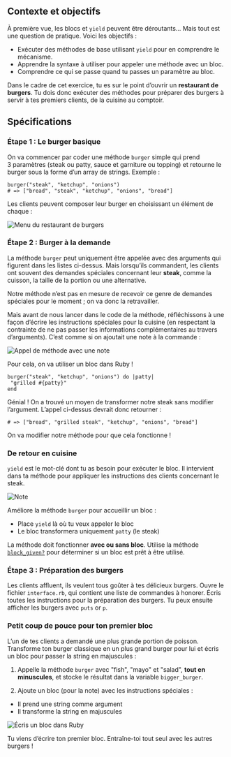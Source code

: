 ## Contexte et objectifs

À première vue, les blocs et `yield` peuvent être déroutants… Mais tout est une question de pratique. Voici les objectifs :

- Exécuter des méthodes de base utilisant `yield` pour en comprendre le mécanisme.
- Apprendre la syntaxe à utiliser pour appeler une méthode avec un bloc.
- Comprendre ce qui se passe quand tu passes un paramètre au bloc.

Dans le cadre de cet exercice, tu es sur le point d’ouvrir un **restaurant de burgers**. Tu dois donc exécuter des méthodes pour préparer des burgers à servir à tes premiers clients, de la cuisine au comptoir.

## Spécifications

### Étape 1 : Le burger basique

On va commencer par coder une méthode `burger` simple qui prend 3 paramètres (steak ou patty, sauce et garniture ou topping) et retourne le burger sous la forme d’un array de strings. Exemple :

``` {.ruby}
burger("steak", "ketchup", "onions")
# => ["bread", "steak", "ketchup", "onions", "bread"]
```

Les clients peuvent composer leur burger en choisissant un élément de chaque :

![Menu du restaurant de burgers](https://raw.githubusercontent.com/lewagon/fullstack-images/master/ruby/burger-restaurant-menu.svg?sanitize=true)

### Étape 2 : Burger à la demande

La méthode `burger` peut uniquement être appelée avec des arguments qui figurent dans les listes ci-dessus. Mais lorsqu’ils commandent, les clients ont souvent des demandes spéciales concernant leur **steak**, comme la cuisson, la taille de la portion ou une alternative.

Notre méthode n’est pas en mesure de recevoir ce genre de demandes spéciales pour le moment ; on va donc la retravailler.

Mais avant de nous lancer dans le code de la méthode, réfléchissons à une façon d’écrire les instructions spéciales pour la cuisine (en respectant la contrainte de ne pas passer les informations complémentaires au travers d’arguments). C’est comme si on ajoutait une note à la commande :

![Appel de méthode avec une note](https://raw.githubusercontent.com/lewagon/fullstack-images/master/ruby/burger-restaurant-method.svg?sanitize=true)

Pour cela, on va utiliser un bloc dans Ruby !

``` {.ruby}
burger("steak", "ketchup", "onions") do |patty|
 "grilled #{patty}"
end
```

Génial ! On a trouvé un moyen de transformer notre steak sans modifier l’argument. L’appel ci-dessus devrait donc retourner :

``` {.ruby}
# => ["bread", "grilled steak", "ketchup", "onions", "bread"]
```

On va modifier notre méthode pour que cela fonctionne !

### De retour en cuisine

`yield` est le mot-clé dont tu as besoin pour exécuter le bloc. Il intervient dans ta méthode pour appliquer les instructions des clients concernant le steak.

![Note](https://raw.githubusercontent.com/lewagon/fullstack-images/master/ruby/burger-restaurant-yield.svg?sanitize=true)

Améliore la méthode `burger` pour accueillir un bloc :

- Place `yield` là où tu veux appeler le bloc
- Le bloc transformera uniquement `patty` (le steak)

La méthode doit fonctionner **avec ou sans bloc**. Utilise la méthode [`block_given?`](https://ruby-doc.org/core-2.7.0/Kernel.html#method-i-block_given-3F) pour déterminer si un bloc est prêt à être utilisé.

### Étape 3 : Préparation des burgers

Les clients affluent, ils veulent tous goûter à tes délicieux burgers.
Ouvre le fichier `interface.rb`, qui contient une liste de commandes à honorer. Écris toutes les instructions pour la préparation des burgers. Tu peux ensuite afficher les burgers avec `puts` or `p`.

### Petit coup de pouce pour ton premier bloc

L’un de tes clients a demandé une plus grande portion de poisson. Transforme ton burger classique en un plus grand burger pour lui et écris un bloc pour passer la string en majuscules :

1.  Appelle la méthode `burger` avec "fish", "mayo" et "salad", **tout en minuscules**, et stocke le résultat dans la variable `bigger_burger`.

2.  Ajoute un bloc (pour la note) avec les instructions spéciales :

- Il prend une string comme argument
- Il transforme la string en majuscules

![Écris un bloc dans Ruby](https://raw.githubusercontent.com/lewagon/fullstack-images/master/ruby/burger-restaurant-syntax.svg?sanitize=true)

Tu viens d’écrire ton premier bloc. Entraîne-toi tout seul avec les autres burgers !

